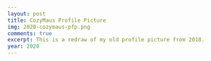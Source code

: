 ```yaml
---
layout: post
title: CozyMaus Profile Picture
img: 2020-cozymaus-pfp.png
comments: true
excerpt: This is a redraw of my old profile picture from 2018.
year: 2020
---
```

